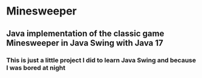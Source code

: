 # Minesweeper
## Java implementation of the classic game Minesweeper in Java Swing with Java 17
### This is just a little project I did to learn Java Swing and because I was bored at night